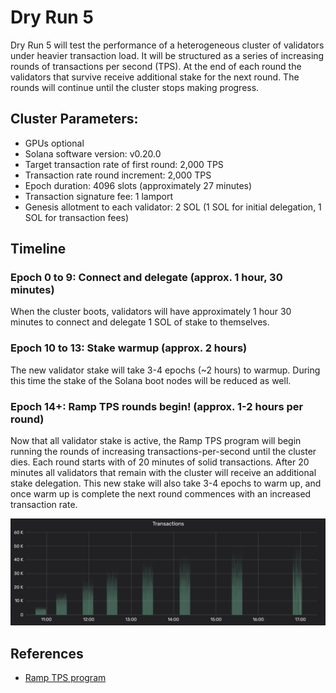# Dry Run 5

Dry Run 5 will test the performance of a heterogeneous cluster of validators under heavier transaction load.  It will be structured as a series of increasing rounds of transactions per second \(TPS\). At the end of each round the validators that survive receive additional stake for the next round.  The rounds will continue until the cluster stops making progress.

## Cluster Parameters:

* GPUs optional
* Solana software version: v0.20.0
* Target transaction rate of first round: 2,000 TPS
* Transaction rate round increment: 2,000 TPS
* Epoch duration: 4096 slots \(approximately 27 minutes\)
* Transaction signature fee: 1 lamport
* Genesis allotment to each validator: 2 SOL (1 SOL for initial delegation, 1 SOL for transaction fees)

## Timeline

### Epoch 0 to 9: Connect and delegate  \(approx. 1 hour, 30 minutes\)

When the cluster boots, validators will have approximately 1 hour 30 minutes to connect and delegate 1 SOL of stake to themselves.

### Epoch 10 to 13: Stake warmup \(approx. 2 hours\)

The new validator stake will take 3-4 epochs \(~2 hours\) to warmup.  During this time the stake of the Solana boot nodes will be reduced as well.

### Epoch 14+: Ramp TPS rounds begin! \(approx. 1-2 hours per round\)

Now that all validator stake is active, the Ramp TPS program will begin running the rounds of increasing transactions-per-second until the cluster dies.  Each round starts with of 20 minutes of solid transactions.  After 20 minutes all validators that remain with the cluster will receive an additional stake delegation.  This new stake will also take 3-4 epochs to warm up, and once warm up is complete the next round commences with an increased transaction rate.

![Ramp TPS rounds visualized](../.gitbook/assets/image.png)

## References

* [Ramp TPS program](https://github.com/solana-labs/tour-de-sol/tree/master/ramp-tps)

